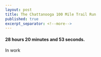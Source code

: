 ```yaml
---
layout: post
title: The Chattanooga 100 Mile Trail Run
published: true
excerpt_separator: <!--more-->
---
```


#### 28 hours 20 minutes and 53 seconds.

<!--more-->


In work
